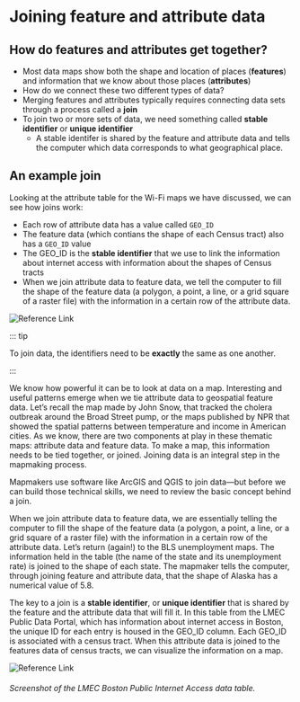 # Joining feature and attribute data

## How do features and attributes get together?

* Most data maps show both the shape and location of places (**features**) and information that we know about those places (**attributes**)
* How do we connect these two different types of data?
* Merging features and attributes typically requires connecting data sets through a process called a **join**
* To join two or more sets of data, we need something called **stable identifier** or **unique identifier**
    * A stable identifer is shared by the feature and attribute data and tells the computer which data corresponds to what geographical place.
    
## An example join

Looking at the attribute table for the Wi-Fi maps we have discussed, we can see how joins work:

* Each row of attribute data has a value called `GEO_ID`
* The feature data (which contians the shape of each Census tract) also has a `GEO_ID` value
* The GEO_ID is the **stable identifier** that we use to link the information about internet access with information about the shapes of Census tracts
* When we join attribute data to feature data, we tell the computer to fill the shape of the feature data (a polygon, a point, a line, or a grid square of a raster file) with the information in a certain row of the attribute data.

![Reference Link](https://i.imgur.com/ixxu4VB.png)

::: tip

To join data, the identifiers need to be **exactly** the same as one another.

:::


<Hideable title = 'On your own time'>

We know how powerful it can be to look at data on a map. Interesting and useful patterns emerge when we tie attribute data to geospatial feature data. Let’s recall the map made by John Snow, that tracked the cholera outbreak around the Broad Street pump, or the maps published by NPR that showed the spatial patterns between temperature and income in American cities. As we know, there are two components at play in these thematic maps: attribute data and feature data. To make a map, this information needs to be tied together, or joined. Joining data is an integral step in the mapmaking process. 

Mapmakers use software like ArcGIS and QGIS to join data—but before we can build those technical skills, we need to review the basic concept behind a join. 

When we join attribute data to feature data, we are essentially telling the computer to fill the shape of the feature data (a polygon, a point, a line, or a grid square of a raster file) with the information in a certain row of the attribute data. Let’s return (again!) to the BLS unemployment maps. The information held in the table (the name of the state and its unemployment rate) is joined to the shape of each state. The mapmaker tells the computer, through joining feature and attribute data, that the shape of Alaska has a numerical value of 5.8.

The key to a join is a **stable identifier**, or **unique identifier** that is shared by the feature and the attribute data that will fill it. In this table from the LMEC Public Data Portal, which has information about internet access in Boston, the unique ID for each entry is housed in the GEO_ID column. Each GEO_ID is associated with a census tract. When this attribute data is joined to the features data of census tracts, we can visualize the information on a map.  

![Reference Link](https://i.imgur.com/ixxu4VB.png)
###### Screenshot of the LMEC Boston Public Internet Access data table.

</Hideable>

<Quizlet
	title="Check yourself"
	:questions="[
		{text: 'You have some feature data of states where each state is defined by its abbrevation (e.g., MA). You also have an attribute table where each state is defined by its name (e.g., Massachusetts). Could we join these two data sets in their current format?',
		answers: [
			{text: 'Yes'},
			{text: 'No', correct: true}
		]}
	]"
/>

